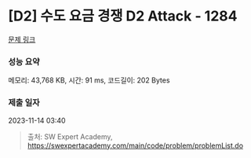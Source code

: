 # [D2] 수도 요금 경쟁 D2 Attack - 1284 

[문제 링크](https://swexpertacademy.com/main/code/problem/problemDetail.do?contestProbId=AV189xUaI8UCFAZN) 

### 성능 요약

메모리: 43,768 KB, 시간: 91 ms, 코드길이: 202 Bytes

### 제출 일자

2023-11-14 03:40



> 출처: SW Expert Academy, https://swexpertacademy.com/main/code/problem/problemList.do